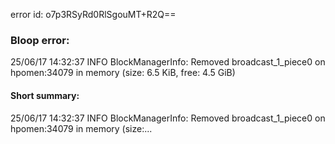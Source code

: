 error id: o7p3RSyRd0RlSgouMT+R2Q==
### Bloop error:

25/06/17 14:32:37 INFO BlockManagerInfo: Removed broadcast_1_piece0 on hpomen:34079 in memory (size: 6.5 KiB, free: 4.5 GiB)
#### Short summary: 

25/06/17 14:32:37 INFO BlockManagerInfo: Removed broadcast_1_piece0 on hpomen:34079 in memory (size:...